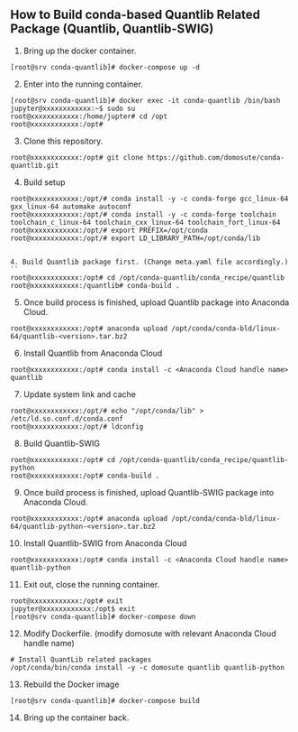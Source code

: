 ## How to Build conda-based Quantlib Related Package (Quantlib, Quantlib-SWIG)

1. Bring up the docker container.
```
[root@srv conda-quantlib]# docker-compose up -d
```

2. Enter into the running container.
```
[root@srv conda-quantlib]# docker exec -it conda-quantlib /bin/bash
jupyter@xxxxxxxxxxxx:~$ sudo su
root@xxxxxxxxxxxx:/home/jupter# cd /opt
root@xxxxxxxxxxxx:/opt#
```

3. Clone this repository.
```
root@xxxxxxxxxxxx:/opt# git clone https://github.com/domosute/conda-quantlib.git
```

4. Build setup
```
root@xxxxxxxxxxxx:/opt/# conda install -y -c conda-forge gcc_linux-64 gxx_linux-64 automake autoconf
root@xxxxxxxxxxxx:/opt/# conda install -y -c conda-forge toolchain toolchain_c_linux-64 toolchain_cxx_linux-64 toolchain_fort_linux-64
root@xxxxxxxxxxxx:/opt/# export PREFIX=/opt/conda
root@xxxxxxxxxxxx:/opt/# export LD_LIBRARY_PATH=/opt/conda/lib


4. Build Quantlib package first. (Change meta.yaml file accordingly.)
``
root@xxxxxxxxxxxx:/opt# cd /opt/conda-quantlib/conda_recipe/quantlib
root@xxxxxxxxxxxx:/quantlib# conda-build .
```

5. Once build process is finished, upload Quantlib package into Anaconda Cloud.
```
root@xxxxxxxxxxxx:/opt# anaconda upload /opt/conda/conda-bld/linux-64/quantlib-<version>.tar.bz2
```

6. Install Quantlib from Anaconda Cloud
```
root@xxxxxxxxxxxx:/opt# conda install -c <Anaconda Cloud handle name> quantlib
```

7. Update system link and cache
```
root@xxxxxxxxxxxx:/opt/# echo "/opt/conda/lib" > /etc/ld.so.conf.d/conda.conf
root@xxxxxxxxxxxx:/opt/# ldconfig
```

8. Build Quantlib-SWIG
```
root@xxxxxxxxxxxx:/opt# cd /opt/conda-quantlib/conda_recipe/quantlib-python
root@xxxxxxxxxxxx:/opt# conda-build .
```

9. Once build process is finished, upload Quantlib-SWIG package into Anaconda Cloud.
```
root@xxxxxxxxxxxx:/opt# anaconda upload /opt/conda/conda-bld/linux-64/quantlib-python-<version>.tar.bz2
```

10. Install Quantlib-SWIG from Anaconda Cloud
```
root@xxxxxxxxxxxx:/opt# conda install -c <Anaconda Cloud handle name> quantlib-python
```

11. Exit out, close the running container.
```
root@xxxxxxxxxxxx:/opt# exit
jupyter@xxxxxxxxxxxx:/opt$ exit
[root@srv conda-quantlib]# docker-compose down
```

12. Modify Dockerfile. (modify domosute with relevant Anaconda Cloud handle name)
```
# Install QuantLib related packages
/opt/conda/bin/conda install -y -c domosute quantlib quantlib-python
```

13. Rebuild the Docker image
```
[root@srv conda-quantlib]# docker-compose build
```

14. Bring up the container back.

